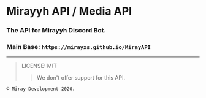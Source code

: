 # Mirayyh API / Media API

### The API for Mirayyh Discord Bot.

### Main Base: `https://mirayxs.github.io/MirayAPI`

<hr>

> LICENSE: MIT
>> We don't offer support for this API.

`© Miray Development 2020.`
